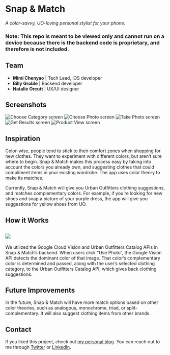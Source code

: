 # Snap & Match
*A color-savvy, UO-loving personal stylist for your phone.*

### Note: This repo is meant to be viewed only and cannot run on a device because there is the backend code is proprietary, and therefore is not included. ### 

## Team
- **Mimi Chenyao** | Tech Lead, iOS developer 
- **Billy Groble** | Backend developer
- **Natalie Orcutt** | UX/UI designer

## Screenshots
![Choose Category screen](http://asianbarbie.com/wp-content/uploads/2017/08/snm_screen_1_s.jpg)
![Choose Photo screen](http://asianbarbie.com/wp-content/uploads/2017/08/snm_screen_2_s.jpg)
![Take Photo screen](http://asianbarbie.com/wp-content/uploads/2017/08/snm_screen_3_s.jpg)
![Get Results screen](http://asianbarbie.com/wp-content/uploads/2017/08/snm_screen_4_s.jpg)
![Product View screen](http://asianbarbie.com/wp-content/uploads/2017/08/snm_screen_5_s.jpg)  

## Inspiration
Color-wise, people tend to stick to their comfort zones when shopping for new clothes. They want to experiment with different colors, but aren’t sure where to begin. Snap & Match makes this process easy by taking into account the colors you already own, and suggesting clothes that could compliment items in your existing wardrobe. The app uses color theory to make its matches. 

Currently, Snap & Match will give you Urban Outfitters clothing suggestions, and matches complementary colors. For example, if you’re looking for new shoes and snap a picture of your purple dress, the app will give you suggestions for yellow shoes from UO. 

## How it Works
![](http://asianbarbie.com/wp-content/uploads/2017/08/Screen-Shot-2017-08-06-at-8.49.03-PM.png) 
-
We utilized the Google Cloud Vision and Urban Outfitters Catalog APIs in Snap & Match’s backend. When users click “Use Photo”, the Google Vision API detects the dominant color of that image. That color’s complementary color is determined and passed, along with the user’s selected clothing category, to the Urban Outfitters Catalog API, which gives back clothing suggestions. 

## Future Improvements
In the future, Snap & Match will have more match options based on other color theories, such as analogous, monochrome, triad, or split-complementary. It will also suggest clothing items from other brands. 

## Contact 
If you liked this project, check out [my personal blog](http://asianbarbie.com/). You can reach out to me through [Twitter](https://twitter.com/mimichenyao) or [LinkedIn](https://www.linkedin.com/in/mimichenyao).
